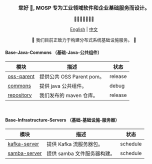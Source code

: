<!DOCTYPE html>
<html>
  <head>
  <meta charset="UTF-8">
  </head>
  <body>
    <div align="center">
      <h3>您好 👋, MOSP 专为工业领域软件和企业基础服务而设计。</h3>
      <p>🐰🥕🥕🥕🥕🥕🐰</p>
      <p>
        <a href="https://github.com/doraeven/doraeven/blob/main/README.md"><span>English</span></a> | 
        <a href="https://github.com/doraeven/doraeven/blob/main/README_CN.md"><span>中文</span></a>
      </p>
      <p>🌱 我们目前正致力于构建分布式系统基础设施服务。 🌱</p>
      <h4 align="left">Base-Java-Commons （基础-Java-公共组件）</h4>
      <div>
        <table>
          <thead>
            <tr>
              <th>模块</th>
              <th>描述</th>
              <th>状态</th>
            </tr>
          </thead>
          <tbody>
            <tr>
              <td><a href="https://github.com/doraeven/oss-parent">oss-parent</a></td>
              <td>提供公共 OSS Parent pom。</td>
              <td>release</td>
            </tr>
            <tr>
              <td><a href="https://github.com/doraeven/commons">commons</a></td>
              <td>提供 java 公共组件。</td>
              <td>debug</td>
            </tr>
            <tr>
              <td><a href="https://github.com/doraeven/repository">repository</a></td>
              <td>我们发布的 maven 仓库。</td>
              <td>release</td>
            </tr>
          </tbody>
        </table>
      </div>
      <div><br></div>
      <h4 align="left">Base-Infrastructure-Servers （基础-基础设施-服务器）</h4>
      <div>
        <table>
          <thead>
            <tr>
              <th>模块</th>
              <th>描述</th>
              <th>状态</th>
            </tr>
          </thead>
          <tbody>
            <tr>
              <td><a href="https://github.com/doraeven/kafka-server">kafka-server</a></td>
              <td>提供 Kafka 流服务器包。</td>
              <td>schedule</td>
            </tr>
            <tr>
              <td><a href="https://github.com/doraeven/samba-server">samba-server</a></td>
              <td>提供 samba 文件服务器构建。</td>
              <td>schedule</td>
            </tr>
          </tbody>
        </table>
      </div>
    </div>
  </body>
</html>

<!--
**doraeven/doraeven** is a ✨ _special_ ✨ repository because its `README.md` (this file) appears on your GitHub profile.

Here are some ideas to get you started:

- 🔭 I’m currently working on ...
- 🌱 I’m currently learning ...
- 👯 I’m looking to collaborate on ...
- 🤔 I’m looking for help with ...
- 💬 Ask me about ...
- 📫 How to reach me: ...
- 😄 Pronouns: ...
- ⚡ Fun fact: ...
-->
